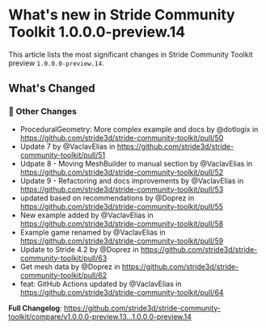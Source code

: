 # What's new in Stride Community Toolkit 1.0.0.0-preview.14

This article lists the most significant changes in Stride Community Toolkit preview `1.0.0.0-preview.14`. 

## What's Changed
### 💪 Other Changes
* ProceduralGeometry: More complex example and docs by @dotlogix in https://github.com/stride3d/stride-community-toolkit/pull/50
* Update 7 by @VaclavElias in https://github.com/stride3d/stride-community-toolkit/pull/51
* Udpate 8 - Moving MeshBuilder to manual section by @VaclavElias in https://github.com/stride3d/stride-community-toolkit/pull/52
* Update 9 - Refactoring and docs improvements by @VaclavElias in https://github.com/stride3d/stride-community-toolkit/pull/53
* updated based on recommendations by @Doprez in https://github.com/stride3d/stride-community-toolkit/pull/55
* New example added by @VaclavElias in https://github.com/stride3d/stride-community-toolkit/pull/58
* Example game renamed by @VaclavElias in https://github.com/stride3d/stride-community-toolkit/pull/59
* Update to Stride 4.2 by @Doprez in https://github.com/stride3d/stride-community-toolkit/pull/63
* Get mesh data by @Doprez in https://github.com/stride3d/stride-community-toolkit/pull/62
* feat: GitHub Actions updated by @VaclavElias in https://github.com/stride3d/stride-community-toolkit/pull/64


**Full Changelog**: https://github.com/stride3d/stride-community-toolkit/compare/v1.0.0.0-preview.13...1.0.0.0-preview.14